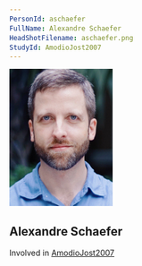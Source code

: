 ```yaml
---
PersonId: aschaefer
FullName: Alexandre Schaefer
HeadShotFilename: aschaefer.png
StudyId: AmodioJost2007
---
```


![headshot of researcher](/assets/images/headshots/aschaefer.png "Alexandre Schaefer")

## Alexandre Schaefer

Involved in [AmodioJost2007](/replications/AmodioJost2007)